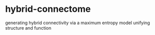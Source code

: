 # hybrid-connectome
generating hybrid connectivity via a maximum entropy model unifying structure and function

